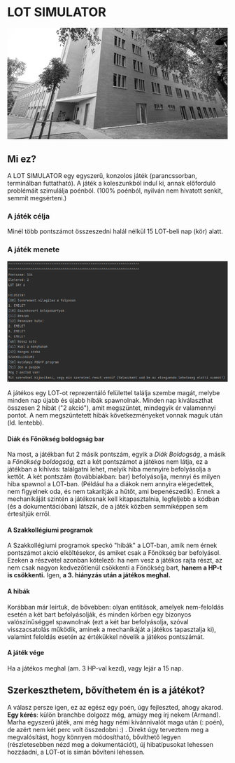 # LOT SIMULATOR
![cover](images/cover.png)
## Mi ez?

A LOT SIMULATOR egy egyszerű, konzolos játék (parancssorban, terminálban futtatható).
A játék a koleszunkból indul ki, annak előforduló problémáit szimulálja poénból.
(100% poénból, nyilván nem hivatott senkit, semmit megsérteni.)

### A játék célja

Minél több pontszámot összeszedni halál nélkül 15 LOT-beli nap (kör) alatt.

### A játék menete

![a játék közben](images/LOT_ingame.png)

A játékos egy LOT-ot reprezentáló felülettel találja szembe magát,
melybe minden nap újabb és újabb hibák spawnolnak.
Minden nap kiválaszthat összesen 2 hibát ("2 akció"), amit megszüntet, mindegyik
ér valamennyi  pontot. A nem megszüntetett hibák következményeket vonnak maguk után (ld. lentebb).

#### Diák és Főnökség boldogság bar
Na most, a játékban fut 2 másik pontszám, egyik a *Diák Boldogság*, a másik a *Főnökség boldogság*,
ezt a két pontszámot a játékos nem látja, ez a játékban a kihívás: találgatni lehet, melyik hiba mennyire
befolyásolja a kettőt.
A két pontszám (továbbiakban: bar) befolyásolja, mennyi és milyen hiba spawnol a LOT-ban. (Például ha a diákok
nem annyira elégedettek, nem figyelnek oda, és nem takarítják a hűtőt, ami bepenészedik). Ennek a mechanikáját
szintén a játékosnak kell kitapasztalnia, legfeljebb a kódban (és a dokumentációban) látszik, de a játék közben
semmiképpen sem értesítjük erről.

#### A Szakkollégiumi programok

A Szakkollégiumi programok speckó "hibák" a LOT-ban, amik nem érnek pontszámot akció elköltésekor, 
és amiket csak a Főnökség bar befolyásol. Ezeken a részvétel azonban kötelező: ha nem vesz a játékos rajta részt,
az nem csak nagyon kedvezőtlenül csökkenti a Fönökség bart, **hanem a HP-t is csökkenti.** 
Igen, **a 3. hiányzás után a játékos meghal.**

#### A hibák

Korábban már leírtuk, de bővebben: olyan entitások, amelyek nem-feloldás esetén a két bart befolyásolják,
és  minden körben egy bizonyos valószínűséggel spawnolnak (ezt a két bar befolyásolja, szóval visszacsatolás működik,
aminek a mechanikáját a játékos tapasztalja ki), valamint feloldás esetén az értékükkel növelik a játékos pontszámát.

#### A játék vége

Ha a játékos meghal (am. 3 HP-val kezd), vagy lejár a 15 nap.

## Szerkeszthetem, bővíthetem én is a játékot?

A válasz persze igen, ez az egész egy poén, úgy fejleszted, ahogy akarod. **Egy kérés**: külön branchbe dolgozz még,
amúgy meg írj nekem (Armand). Marha egyszerű játék, ami még hagy némi kívánnivalót maga után (: poén), de azért nem
két perc volt összedobni :) . Direkt úgy terveztem meg a megvalósítást, hogy könnyen módosítható, bővíthető legyen
(részletesebben nézd meg a dokumentációt), új hibatípusokat lehessen hozzáadni, a LOT-ot is simán bővíteni lehessen.
